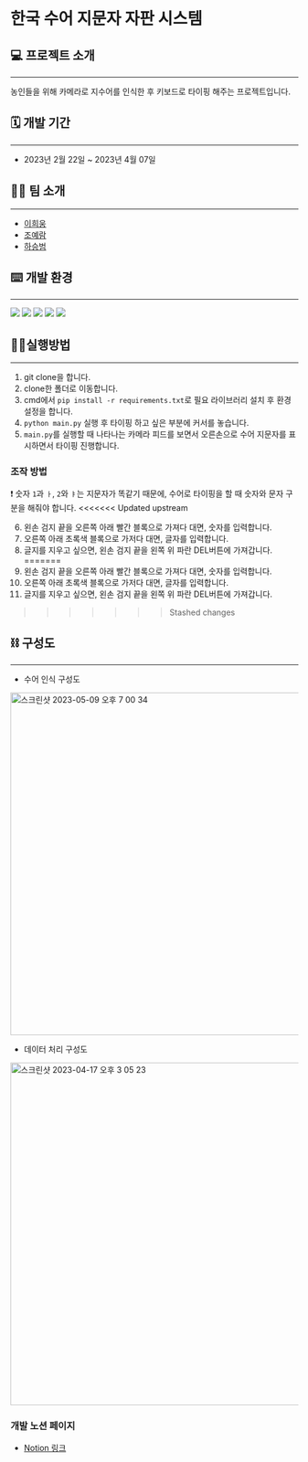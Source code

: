 # 한국 수어 지문자 자판 시스템 


## 💻 프로젝트 소개
---
농인들을 위해 카메라로 지수어를 인식한 후 키보드로 타이핑 해주는 프로젝트입니다.


## 🗓️ 개발 기간
---
- 2023년 2월 22일 ~ 2023년 4월 07일


## 👨‍💻 팀 소개
---
- [이희웅](https://github.com/godfam3)
- [조예람](https://github.com/huB-ram)
- [하승범](https://github.com/tmdqja75)


## ⌨️ 개발 환경
---
<img src="https://img.shields.io/badge/Python-3776AB?style=for-the-badge&logo=Python&logoColor=white"/> <img src="https://img.shields.io/badge/TensorFlow-FF6F00?style=for-the-badge&logo=TensorFlow&logoColor=white"/> <img src="https://img.shields.io/badge/Keras-D00000?style=for-the-badge&logo=Keras&logoColor=white"/> <img src="https://img.shields.io/badge/scikit_learn-F7931E?style=for-the-badge&logo=scikit-learn&logoColor=white"/> <img src="https://img.shields.io/badge/OpenCV-5C3EE8?style=for-the-badge&logo=OpenCV&logoColor=white"/>
<!-- plastic, flat, flat-square, for-the-badge, social -->


## 🏃‍♀️실행방법
---
1. git clone을 합니다.
2. clone한 폴더로 이동합니다.
3. cmd에서 `pip install -r requirements.txt`로 필요 라이브러리 설치 후 환경 설정을 합니다.
4. `python main.py` 실행 후 타이핑 하고 싶은 부분에 커서를 놓습니다.
5. `main.py`를 실행할 때 나타나는 카메라 피드를 보면서 오른손으로 수어 지문자를 표시하면서 타이핑 진행합니다.

### 조작 방법
❗️ 숫자 `1`과 `ㅏ`, `2`와 `ㅑ`는 지문자가 똑같기 때문에, 수어로 타이핑을 할 때 숫자와 문자 구분을 해줘야 합니다. 
<<<<<<< Updated upstream

6. 왼손 검지 끝을 오른쪽 아래 빨간 블록으로 가져다 대면, 숫자를 입력합니다.
7. 오른쪽 아래 초록색 블록으로 가저다 대면, 글자를 입력합니다.
8. 글지를 지우고 싶으면, 왼손 검지 끝을 왼쪽 위 파란 DEL버튼에 가져갑니다. 
=======
1. 왼손 검지 끝을 오른쪽 아래 빨간 블록으로 가져다 대면, 숫자를 입력합니다.
2. 오른쪽 아래 초록색 블록으로 가저다 대면, 글자를 입력합니다.
3. 글지를 지우고 싶으면, 왼손 검지 끝을 왼쪽 위 파란 DEL버튼에 가져갑니다. 
>>>>>>> Stashed changes


## ⛓️ 구성도
---

- 수어 인식 구성도
<img width="600" alt="스크린샷 2023-05-09 오후 7 00 34" src="https://user-images.githubusercontent.com/120548753/237063175-1ee37ccd-6739-440f-afd1-13f113d25d10.png">


- 데이터 처리 구성도
<img width="600" alt="스크린샷 2023-04-17 오후 3 05 23" src="https://user-images.githubusercontent.com/120548753/233043114-b95615d8-4b30-49e5-81e3-db6516f49c9b.png">




### 개발 노션 페이지
- [Notion 링크](https://rammm.notion.site/8cbcbdcc3df34477888c92ed92233b13)

